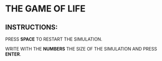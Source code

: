 # THE GAME OF LIFE

## **INSTRUCTIONS:**

PRESS **SPACE** TO RESTART THE SIMULATION.

WRITE WITH THE **NUMBERS** THE SIZE OF THE SIMULATION AND PRESS **ENTER**.
